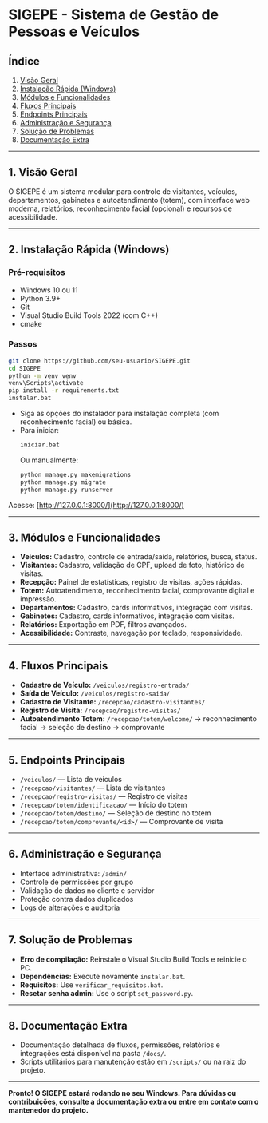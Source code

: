 # SIGEPE - Sistema de Gestão de Pessoas e Veículos

## Índice
1. [Visão Geral](#visao-geral)
2. [Instalação Rápida (Windows)](#instalacao-rapida)
3. [Módulos e Funcionalidades](#modulos)
4. [Fluxos Principais](#fluxos)
5. [Endpoints Principais](#endpoints)
6. [Administração e Segurança](#administracao)
7. [Solução de Problemas](#solucao)
8. [Documentação Extra](#documentacao-extra)

---

## 1. Visão Geral <a name="visao-geral"></a>
O SIGEPE é um sistema modular para controle de visitantes, veículos, departamentos, gabinetes e autoatendimento (totem), com interface web moderna, relatórios, reconhecimento facial (opcional) e recursos de acessibilidade.

---

## 2. Instalação Rápida (Windows) <a name="instalacao-rapida"></a>

### Pré-requisitos
- Windows 10 ou 11
- Python 3.9+
- Git
- Visual Studio Build Tools 2022 (com C++)
- cmake

### Passos

```sh
git clone https://github.com/seu-usuario/SIGEPE.git
cd SIGEPE
python -m venv venv
venv\Scripts\activate
pip install -r requirements.txt
instalar.bat
```
- Siga as opções do instalador para instalação completa (com reconhecimento facial) ou básica.
- Para iniciar:
  ```sh
  iniciar.bat
  ```
  Ou manualmente:
  ```sh
  python manage.py makemigrations
  python manage.py migrate
  python manage.py runserver
  ```

Acesse: [http://127.0.0.1:8000/](http://127.0.0.1:8000/)

---

## 3. Módulos e Funcionalidades <a name="modulos"></a>

- **Veículos:** Cadastro, controle de entrada/saída, relatórios, busca, status.
- **Visitantes:** Cadastro, validação de CPF, upload de foto, histórico de visitas.
- **Recepção:** Painel de estatísticas, registro de visitas, ações rápidas.
- **Totem:** Autoatendimento, reconhecimento facial, comprovante digital e impressão.
- **Departamentos:** Cadastro, cards informativos, integração com visitas.
- **Gabinetes:** Cadastro, cards informativos, integração com visitas.
- **Relatórios:** Exportação em PDF, filtros avançados.
- **Acessibilidade:** Contraste, navegação por teclado, responsividade.

---

## 4. Fluxos Principais <a name="fluxos"></a>

- **Cadastro de Veículo:** `/veiculos/registro-entrada/`
- **Saída de Veículo:** `/veiculos/registro-saida/`
- **Cadastro de Visitante:** `/recepcao/cadastro-visitantes/`
- **Registro de Visita:** `/recepcao/registro-visitas/`
- **Autoatendimento Totem:** `/recepcao/totem/welcome/` → reconhecimento facial → seleção de destino → comprovante

---

## 5. Endpoints Principais <a name="endpoints"></a>

- `/veiculos/` — Lista de veículos
- `/recepcao/visitantes/` — Lista de visitantes
- `/recepcao/registro-visitas/` — Registro de visitas
- `/recepcao/totem/identificacao/` — Início do totem
- `/recepcao/totem/destino/` — Seleção de destino no totem
- `/recepcao/totem/comprovante/<id>/` — Comprovante de visita

---

## 6. Administração e Segurança <a name="administracao"></a>

- Interface administrativa: `/admin/`
- Controle de permissões por grupo
- Validação de dados no cliente e servidor
- Proteção contra dados duplicados
- Logs de alterações e auditoria

---

## 7. Solução de Problemas <a name="solucao"></a>

- **Erro de compilação:** Reinstale o Visual Studio Build Tools e reinicie o PC.
- **Dependências:** Execute novamente `instalar.bat`.
- **Requisitos:** Use `verificar_requisitos.bat`.
- **Resetar senha admin:** Use o script `set_password.py`.

---

## 8. Documentação Extra <a name="documentacao-extra"></a>

- Documentação detalhada de fluxos, permissões, relatórios e integrações está disponível na pasta `/docs/`.
- Scripts utilitários para manutenção estão em `/scripts/` ou na raiz do projeto.

---

**Pronto! O SIGEPE estará rodando no seu Windows. Para dúvidas ou contribuições, consulte a documentação extra ou entre em contato com o mantenedor do projeto.**
